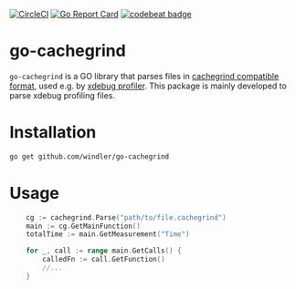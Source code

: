 [![CircleCI](https://circleci.com/gh/windler/go-cachegrind.svg?style=svg)](https://circleci.com/gh/windler/go-cachegrind) [![Go Report Card](https://goreportcard.com/badge/github.com/windler/go-cachegrind)](https://goreportcard.com/report/github.com/windler/go-cachegrind) [![codebeat badge](https://codebeat.co/badges/79fe429b-0f54-4c35-a359-4526a4294647)](https://codebeat.co/projects/github-com-windler-go-cachegrind-master)
# go-cachegrind
`go-cachegrind` is a GO library that parses files in [cachegrind compatible format](http://valgrind.org/docs/manual/cg-manual.html), used e.g. by [xdebug profiler](https://xdebug.org/docs/profiler). This package is mainly developed to parse xdebug profiling files.

# Installation 
```bash
go get github.com/windler/go-cachegrind
```

# Usage

```go
    cg := cachegrind.Parse("path/to/file.cachegrind")
    main := cg.GetMainFunction()
    totalTime := main.GetMeasurement("Time")

    for _, call := range main.GetCalls() {
        calledFn := call.GetFunction()
        //... 
    }
```
